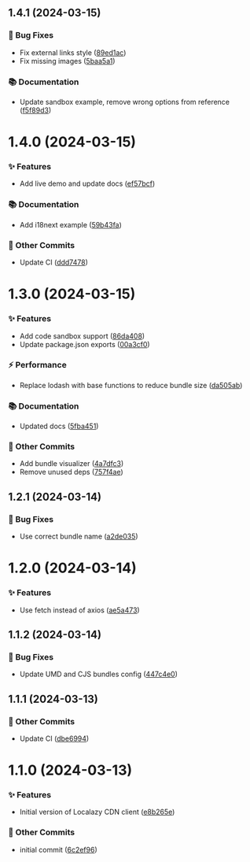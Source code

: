 ## 1.4.1 (2024-03-15)



### 🐛 Bug Fixes

* Fix external links style ([89ed1ac](https://github.com/localazy/cdn-client/commit/89ed1ac))
* Fix missing images ([5baa5a1](https://github.com/localazy/cdn-client/commit/5baa5a1))


### 📚 Documentation

* Update sandbox example, remove wrong options from reference ([f5f89d3](https://github.com/localazy/cdn-client/commit/f5f89d3))

# 1.4.0 (2024-03-15)



### ✨ Features

* Add live demo and update docs ([ef57bcf](https://github.com/localazy/cdn-client/commit/ef57bcf))


### 📚 Documentation

* Add i18next example ([59b43fa](https://github.com/localazy/cdn-client/commit/59b43fa))


### 🧰 Other Commits

* Update CI ([ddd7478](https://github.com/localazy/cdn-client/commit/ddd7478))

# 1.3.0 (2024-03-15)



### ✨ Features

* Add code sandbox support ([86da408](https://github.com/localazy/cdn-client/commit/86da408))
* Update package.json exports ([00a3cf0](https://github.com/localazy/cdn-client/commit/00a3cf0))


### ⚡️ Performance

* Replace lodash with base functions to reduce bundle size ([da505ab](https://github.com/localazy/cdn-client/commit/da505ab))


### 📚 Documentation

* Updated docs ([5fba451](https://github.com/localazy/cdn-client/commit/5fba451))


### 🧰 Other Commits

* Add bundle visualizer ([4a7dfc3](https://github.com/localazy/cdn-client/commit/4a7dfc3))
* Remove unused deps ([757f4ae](https://github.com/localazy/cdn-client/commit/757f4ae))

## 1.2.1 (2024-03-14)



### 🐛 Bug Fixes

* Use correct bundle name ([a2de035](https://github.com/localazy/cdn-client/commit/a2de035))

# 1.2.0 (2024-03-14)



### ✨ Features

* Use fetch instead of axios ([ae5a473](https://github.com/localazy/cdn-client/commit/ae5a473))

## 1.1.2 (2024-03-14)



### 🐛 Bug Fixes

* Update UMD and CJS bundles config ([447c4e0](https://github.com/localazy/cdn-client/commit/447c4e0))

## 1.1.1 (2024-03-13)



### 🧰 Other Commits

* Update CI ([dbe6994](https://github.com/localazy/cdn-client/commit/dbe6994))

# 1.1.0 (2024-03-13)



### ✨ Features

* Initial version of Localazy CDN client ([e8b265e](https://github.com/localazy/cdn-client/commit/e8b265e))


### 🧰 Other Commits

* initial commit ([6c2ef96](https://github.com/localazy/cdn-client/commit/6c2ef96))

